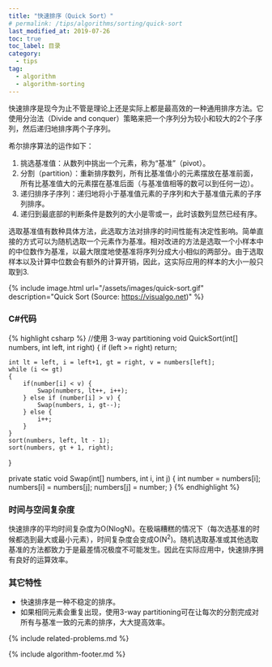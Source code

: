 ```yaml
---
title: "快速排序（Quick Sort）"
# permalink: /tips/algorithms/sorting/quick-sort
last_modified_at: 2019-07-26
toc: true
toc_label: 目录
category: 
  - tips
tag:
  - algorithm
  - algorithm-sorting
---
```


快速排序是现今为止不管是理论上还是实际上都是最高效的一种通用排序方法。它使用分治法（Divide and conquer）策略来把一个序列分为较小和较大的2个子序列，然后递归地排序两个子序列。

希尔排序算法的运作如下：

1. 挑选基准值：从数列中挑出一个元素，称为“基准”（pivot）。
2. 分割（partition）：重新排序数列，所有比基准值小的元素摆放在基准前面，所有比基准值大的元素摆在基准后面（与基准值相等的数可以到任何一边）。
3. 递归排序子序列：递归地将小于基准值元素的子序列和大于基准值元素的子序列排序。
4. 递归到最底部的判断条件是数列的大小是零或一，此时该数列显然已经有序。

选取基准值有数种具体方法，此选取方法对排序的时间性能有决定性影响。简单直接的方式可以为随机选取一个元素作为基准。相对改进的方法是选取一个小样本中的中位数作为基准，以最大限度地使基准将序列分成大小相似的两部分。由于选取样本以及计算中位数会有额外的计算开销，因此，这实际应用的样本的大小一般只取到3.

{% include image.html url="/assets/images/quick-sort.gif" description="Quick Sort (Source: https://visualgo.net)" %}

### C#代码
{% highlight csharp %}
//使用 3-way partitioning
void QuickSort(int[] numbers, int left, int right)
{
    if (left >= right) return;

    int lt = left, i = left+1, gt = right, v = numbers[left];
    while (i <= gt)
    {
        if(number[i] < v) { 
            Swap(numbers, lt++, i++);
        } else if (number[i] > v) {
            Swap(numbers, i, gt--);
        } else {
            i++;
        }
    }
    sort(numbers, left, lt - 1);
    sort(numbers, gt + 1, right);
}

private static void Swap(int[] numbers, int i, int j)
{
    int number = numbers[i];
    numbers[i] = numbers[j];
    numbers[j] = number;
}
{% endhighlight %}

### 时间与空间复杂度

快速排序的平均时间复杂度为O(NlogN)。在极端糟糕的情况下（每次选基准的时候都选到最大或最小元素），时间复杂度会变成O(N<sup>2</sup>)。随机选取基准或其他选取基准的方法都致力于是最差情况极度不可能发生。因此在实际应用中，快速排序拥有良好的运算效率。

### 其它特性

- 快速排序是一种不稳定的排序。
- 如果相同元素会重复出现，使用3-way partitioning可在让每次的分割完成对所有与基准一致的元素的排序，大大提高效率。

{% include related-problems.md %}

{% include algorithm-footer.md %}